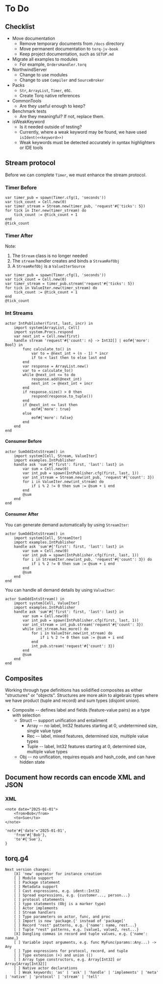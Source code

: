 # To Do

## Checklist

- Move documentation
  - Remove temporary documents from `/docs` directory
  - Move permanent documentation to `torq-jv-book`
  - Keep project documentation, such as `SETUP.md` 
- Migrate all examples to modules
    - For example, `OrdersHandler.torq`
- NorthwindServer
  - Change to use modules
  - Change to use `Compiler` and `SourceBroker`
- Packs
  - `Str`, `ArrayList`, `Timer`, etc.
  - Create Torq native references
- CommonTools
  - Are they useful enough to keep?
- Benchmark tests
  - Are they meaningful? If not, replace them.
- isWeakKeyword
  - Is it needed outside of testing? 
  - Currently, where a weak keyword may be found, we have used `isIdent(<<keyword>>)`
  - Weak keywords must be detected accurately in syntax highlighters or IDE tools

## Stream protocol

Before we can complete `Timer`, we must enhance the stream protocol.

### Timer Before

```
var timer_pub = spawn(Timer.cfg(1, 'seconds'))
var tick_count = Cell.new(0)
var timer_stream = Stream.new(timer_pub, 'request'#{'ticks': 5})
for tick in Iter.new(timer_stream) do
    tick_count := @tick_count + 1
end
@tick_count
```

### Timer After

Note:
1) The `Stream` class is no longer needed
2) The `stream` handler creates and binds a `StreamRefObj`
3) A `StreamRefObj` is a `ValueIterSource`

```
var timer_pub = spawn(Timer.cfg(1, 'seconds'))
var tick_count = Cell.new(0)
var timer_stream = timer_pub.stream('request'#{'ticks': 5})
for tick in ValueIter.new(timer_stream) do
    tick_count := @tick_count + 1
end    
@tick_count
```

### Int Streams

```
actor IntPublisher(first, last, incr) in
    import system[ArrayList, Cell]
    import system.Procs.respond
    var next_int = Cell.new(first)
    handle stream 'request'#{'count': n} -> Int32[] | eof#{'more': Bool} in
        func calculate_to() in
            var to = @next_int + (n - 1) * incr
            if to < last then to else last end
        end
        var response = ArrayList.new()
        var to = calculate_to()
        while @next_int <= to do
            response.add(@next_int)
            next_int := @next_int + incr
        end
        if response.size() > 0 then
            respond(response.to_tuple())
        end
        if @next_int <= last then
            eof#{'more': true}
        else
            eof#{'more': false}
        end
    end
end
```

#### Consumer Before

```
actor SumOddIntsStream() in
    import system[Cell, Stream, ValueIter]
    import examples.IntPublisher
    handle ask 'sum'#{'first': first, 'last': last} in
        var sum = Cell.new(0)
        var int_pub = spawn(IntPublisher.cfg(first, last, 1))
        var int_stream = Stream.new(int_pub, 'request'#{'count': 3})
        for i in ValueIter.new(int_stream) do
            if i % 2 != 0 then sum := @sum + i end
        end
        @sum
    end
end
```

#### Consumer After

You can generate demand automatically by using `StreamIter`:

```
actor SumOddIntsStream() in
    import system[Cell, StreamIter]
    import examples.IntPublisher
    handle ask 'sum'#{'first': first, 'last': last} in
        var sum = Cell.new(0)
        var int_pub = spawn(IntPublisher.cfg(first, last, 1))
        for i in StreamIter.new(int_pub, 'request'#{'count': 3}) do
            if i % 2 != 0 then sum := @sum + i end
        end
        @sum
    end
end
```

You can handle all demand details by using `ValueIter`:

```
actor SumOddIntsStream() in
    import system[Cell, ValueIter]
    import examples.IntPublisher
    handle ask 'sum'#{'first': first, 'last': last} in
        var sum = Cell.new(0)
        var int_pub = spawn(IntPublisher.cfg(first, last, 1))
        var int_stream = int_pub.stream('request'#{'count': 3})
        while int_stream.has_more() do
            for i in ValueIter.new(int_stream) do
                if i % 2 != 0 then sum := @sum + i end
            end
            int_pub.stream('request'#{'count': 3})
        end
        @sum
    end
end
```

## Composites

Working through type definitions has solidified composites as either "structures" or "objects". Structures are more akin to algebraic types where we have product (tuple and record) and sum types (disjoint union).

- Composite -- defines label and fields (feature-value pairs) as a type with selection
    - Struct -- support unification and entailment
        - Array -- no label, Int32 features starting at 0, undetermined size, single value type
        - Rec -- label, mixed features, determined size, multiple value types
        - Tuple -- label, Int32 features starting at 0, determined size, multiple value types
    - Obj -- no unification, requires equals and hash_code, and can have hidden state

## Document how records can encode XML and JSON

### XML

```
<note date="2025-01-01">
    <from>Bob</from>
    <to>Sue</to>
</note>

'note'#{'date'='2025-01-01',
    'from'#{'Bob'},
    'to'#{'Sue'},
}
```

## torq.g4
```
Next version changes:
    [X] 'new' operator for instance creation
    [ ] Module support
    [ ] Package statement
    [ ] Metadata support
    [ ] Cast expressions, e.g. ident::Int32
    [ ] Spread expressions, e.g. {customer..., person...}
    [ ] protocol statements
    [ ] type statements (Obj is a marker type)
    [ ] Actor implements
    [ ] Stream handlers
    [ ] Type parameters on actor, func, and proc
    [ ] Import is now 'package.{' instead of 'package['
    [ ] Record "rest" patterns, e.g. {'name': name, rest...}
    [ ] Tuple "rest" patterns, e.g. [value1, value2, rest...}
    [X] Dangling commas in record and tuple values, e.g. {'name': name,}
    [ ] Variable input arguments, e.g. func MyFunc(params::Any...) -> Any
    [ ] Type expressions for protocol, record, and tuple
    [ ] Type extension (+) and union (|)
    [ ] Array type constructors, e.g. Array[Int32] or Array[Array[Int32]]
    [ ] Native actor declarations
    [ ] Weak keywords: 'as' | 'ask' | 'handle' | 'implements' | 'meta' | 'native' | 'protocol' | 'stream' | 'tell'
```
